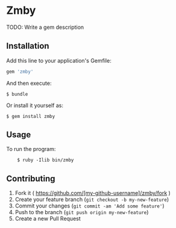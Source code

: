# Zmby

TODO: Write a gem description

## Installation

Add this line to your application's Gemfile:

```ruby
gem 'zmby'
```

And then execute:

    $ bundle

Or install it yourself as:

    $ gem install zmby

## Usage

To run the program:

```
    $ ruby -Ilib bin/zmby
```

## Contributing

1. Fork it ( https://github.com/[my-github-username]/zmby/fork )
2. Create your feature branch (`git checkout -b my-new-feature`)
3. Commit your changes (`git commit -am 'Add some feature'`)
4. Push to the branch (`git push origin my-new-feature`)
5. Create a new Pull Request
